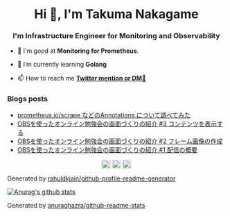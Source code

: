 <h1 align="center">Hi 👋, I'm Takuma Nakagame</h1>
<h3 align="center">I'm Infrastructure Engineer for Monitoring and Observability</h3>

- 🥳 I'm good at **Monitoring for Prometheus**.

- 🌱 I’m currently learning **Golang**

- 📫 How to reach me **[Twitter mention or DM📧](https://twitter.com/kameneko1004)**

### Blogs posts
<!-- BLOG-POST-LIST:START -->
- [prometheus.io/scrape などのAnnotations について調べてみた](https://medium.com/penguin-lab/research-about-annotations-such-as-prometheus-io-scrape-6cba3121de59?source=rss-6f6728e2d2a6------2)
- [OBSを使ったオンライン勉強会の画面づくりの紹介 #3 コンテンツを表示する](https://medium.com/penguin-lab/how-to-layout-for-online-meetup-using-obs-studio-3-editing-contents-b2b41b83f187?source=rss-6f6728e2d2a6------2)
- [OBSを使ったオンライン勉強会の画面づくりの紹介 #2 フレーム画像の作成](https://medium.com/penguin-lab/how-to-layout-for-online-meetup-using-obs-studio-2-creating-a-frame-image-7eda6e220799?source=rss-6f6728e2d2a6------2)
- [OBSを使ったオンライン勉強会の画面づくりの紹介 #1 配信の概要](https://medium.com/penguin-lab/how-to-layout-for-online-meetup-using-obs-studio-1-about-online-meetup-4c2f383ccb79?source=rss-6f6728e2d2a6------2)
<!-- BLOG-POST-LIST:END -->

<p align="center">
<a href="https://twitter.com/kameneko1004" target="blank"><img align="center" src="https://cdn.jsdelivr.net/npm/simple-icons@3.0.1/icons/twitter.svg" alt="kameneko1004" height="20" width="20" /></a>
<a href="https://linkedin.com/in/takuma-nakagame" target="blank"><img align="center" src="https://cdn.jsdelivr.net/npm/simple-icons@3.0.1/icons/linkedin.svg" alt="takuma-nakagame" height="20" width="20" /></a>
<a href="https://medium.com/penguin-lab" target="blank"><img align="center" src="https://cdn.jsdelivr.net/npm/simple-icons@3.0.1/icons/medium.svg" alt="penguin-lab" height="20" width="20" /></a>
</p>

Generated by [rahuldkjain/github-profile-readme-generator](https://github.com/rahuldkjain/github-profile-readme-generator)

[![Anurag's github stats](https://github-readme-stats.vercel.app/api?username=TakumaNakagame&count_private=true&theme=vue)](https://github.com/TakumaNakagame/github-readme-stats)

Generated by [anuraghazra/github-readme-stats](https://github.com/anuraghazra/github-readme-stats)
